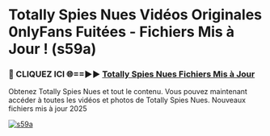 # Totally Spies Nues Vidéos Originales 0nlyFans Fuitées - Fichiers Mis à Jour ! (s59a)

<h3>🔴 CLIQUEZ ICI 🌐==►► <a href="https://tinyurl.com/2pmr4ezf" rel="nofollow">Totally Spies Nues Fichiers Mis à Jour</a></h3>

Obtenez Totally Spies Nues et tout le contenu. Vous pouvez maintenant accéder à toutes les vidéos et photos de Totally Spies Nues. Nouveaux fichiers mis à jour 2025

[![s59a](https://i.imgur.com/6SNvagu.gif)](https://tinyurl.com/2pmr4ezf)
